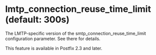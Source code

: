 # lmtp_connection_reuse_time_limit (default: 300s)
 The LMTP-specific version of the smtp\_connection\_reuse\_time\_limit
configuration parameter. See there for details. 


 This feature is available in Postfix 2.3 and later. 


